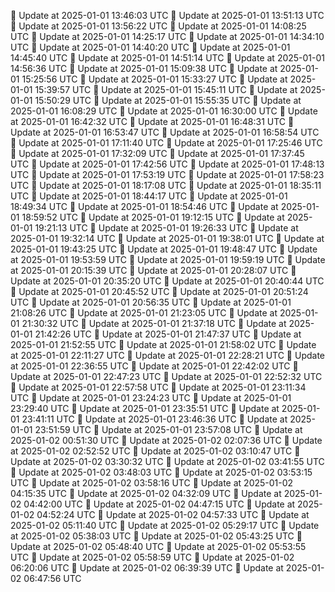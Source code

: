 🔄 Update at 2025-01-01 13:46:03 UTC
🔄 Update at 2025-01-01 13:51:13 UTC
🔄 Update at 2025-01-01 13:56:22 UTC
🔄 Update at 2025-01-01 14:08:25 UTC
🔄 Update at 2025-01-01 14:25:17 UTC
🔄 Update at 2025-01-01 14:34:10 UTC
🔄 Update at 2025-01-01 14:40:20 UTC
🔄 Update at 2025-01-01 14:45:40 UTC
🔄 Update at 2025-01-01 14:51:14 UTC
🔄 Update at 2025-01-01 14:56:36 UTC
🔄 Update at 2025-01-01 15:09:38 UTC
🔄 Update at 2025-01-01 15:25:56 UTC
🔄 Update at 2025-01-01 15:33:27 UTC
🔄 Update at 2025-01-01 15:39:57 UTC
🔄 Update at 2025-01-01 15:45:11 UTC
🔄 Update at 2025-01-01 15:50:29 UTC
🔄 Update at 2025-01-01 15:55:35 UTC
🔄 Update at 2025-01-01 16:08:29 UTC
🔄 Update at 2025-01-01 16:30:00 UTC
🔄 Update at 2025-01-01 16:42:32 UTC
🔄 Update at 2025-01-01 16:48:31 UTC
🔄 Update at 2025-01-01 16:53:47 UTC
🔄 Update at 2025-01-01 16:58:54 UTC
🔄 Update at 2025-01-01 17:11:40 UTC
🔄 Update at 2025-01-01 17:25:46 UTC
🔄 Update at 2025-01-01 17:32:09 UTC
🔄 Update at 2025-01-01 17:37:45 UTC
🔄 Update at 2025-01-01 17:42:56 UTC
🔄 Update at 2025-01-01 17:48:13 UTC
🔄 Update at 2025-01-01 17:53:19 UTC
🔄 Update at 2025-01-01 17:58:23 UTC
🔄 Update at 2025-01-01 18:17:08 UTC
🔄 Update at 2025-01-01 18:35:11 UTC
🔄 Update at 2025-01-01 18:44:17 UTC
🔄 Update at 2025-01-01 18:49:34 UTC
🔄 Update at 2025-01-01 18:54:46 UTC
🔄 Update at 2025-01-01 18:59:52 UTC
🔄 Update at 2025-01-01 19:12:15 UTC
🔄 Update at 2025-01-01 19:21:13 UTC
🔄 Update at 2025-01-01 19:26:33 UTC
🔄 Update at 2025-01-01 19:32:14 UTC
🔄 Update at 2025-01-01 19:38:01 UTC
🔄 Update at 2025-01-01 19:43:25 UTC
🔄 Update at 2025-01-01 19:48:47 UTC
🔄 Update at 2025-01-01 19:53:59 UTC
🔄 Update at 2025-01-01 19:59:19 UTC
🔄 Update at 2025-01-01 20:15:39 UTC
🔄 Update at 2025-01-01 20:28:07 UTC
🔄 Update at 2025-01-01 20:35:20 UTC
🔄 Update at 2025-01-01 20:40:44 UTC
🔄 Update at 2025-01-01 20:45:52 UTC
🔄 Update at 2025-01-01 20:51:24 UTC
🔄 Update at 2025-01-01 20:56:35 UTC
🔄 Update at 2025-01-01 21:08:26 UTC
🔄 Update at 2025-01-01 21:23:05 UTC
🔄 Update at 2025-01-01 21:30:32 UTC
🔄 Update at 2025-01-01 21:37:18 UTC
🔄 Update at 2025-01-01 21:42:26 UTC
🔄 Update at 2025-01-01 21:47:37 UTC
🔄 Update at 2025-01-01 21:52:55 UTC
🔄 Update at 2025-01-01 21:58:02 UTC
🔄 Update at 2025-01-01 22:11:27 UTC
🔄 Update at 2025-01-01 22:28:21 UTC
🔄 Update at 2025-01-01 22:36:55 UTC
🔄 Update at 2025-01-01 22:42:02 UTC
🔄 Update at 2025-01-01 22:47:23 UTC
🔄 Update at 2025-01-01 22:52:32 UTC
🔄 Update at 2025-01-01 22:57:58 UTC
🔄 Update at 2025-01-01 23:11:34 UTC
🔄 Update at 2025-01-01 23:24:23 UTC
🔄 Update at 2025-01-01 23:29:40 UTC
🔄 Update at 2025-01-01 23:35:51 UTC
🔄 Update at 2025-01-01 23:41:11 UTC
🔄 Update at 2025-01-01 23:46:36 UTC
🔄 Update at 2025-01-01 23:51:59 UTC
🔄 Update at 2025-01-01 23:57:08 UTC
🔄 Update at 2025-01-02 00:51:30 UTC
🔄 Update at 2025-01-02 02:07:36 UTC
🔄 Update at 2025-01-02 02:52:52 UTC
🔄 Update at 2025-01-02 03:10:47 UTC
🔄 Update at 2025-01-02 03:30:32 UTC
🔄 Update at 2025-01-02 03:41:55 UTC
🔄 Update at 2025-01-02 03:48:03 UTC
🔄 Update at 2025-01-02 03:53:15 UTC
🔄 Update at 2025-01-02 03:58:16 UTC
🔄 Update at 2025-01-02 04:15:35 UTC
🔄 Update at 2025-01-02 04:32:09 UTC
🔄 Update at 2025-01-02 04:42:00 UTC
🔄 Update at 2025-01-02 04:47:15 UTC
🔄 Update at 2025-01-02 04:52:24 UTC
🔄 Update at 2025-01-02 04:57:33 UTC
🔄 Update at 2025-01-02 05:11:40 UTC
🔄 Update at 2025-01-02 05:29:17 UTC
🔄 Update at 2025-01-02 05:38:03 UTC
🔄 Update at 2025-01-02 05:43:25 UTC
🔄 Update at 2025-01-02 05:48:40 UTC
🔄 Update at 2025-01-02 05:53:55 UTC
🔄 Update at 2025-01-02 05:58:59 UTC
🔄 Update at 2025-01-02 06:20:06 UTC
🔄 Update at 2025-01-02 06:39:39 UTC
🔄 Update at 2025-01-02 06:47:56 UTC
